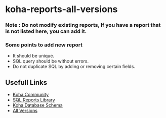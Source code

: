 # koha-reports-all-versions

### Note : Do not modify existing reports, If you have a report that is not listed here, you can add it.
### Some points to add new report
- It should be unique.
- SQL query should be without errors.
- Do not duplicate SQL by adding or removing certain fields.


## Usefull Links
- [Koha Community](https://koha-community.org/)
- [SQL Reports Library](http://wiki.koha-community.org/wiki/SQL_Reports_Library)
- [Koha Database Schema](http://schema.koha-community.org/)
- [All Versions](https://download.koha-community.org/old_releases/?C=N;O=D)